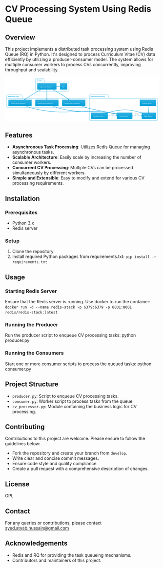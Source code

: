 # CV Processing System Using Redis Queue

## Overview
This project implements a distributed task processing system using Redis Queue (RQ) in Python. It's designed to process Curriculum Vitae (CV) data efficiently by utilizing a producer-consumer model. The system allows for multiple consumer workers to process CVs concurrently, improving throughput and scalability.

![Alt text](images/system_design.svg)

## Features
- **Asynchronous Task Processing**: Utilizes Redis Queue for managing asynchronous tasks.
- **Scalable Architecture**: Easily scale by increasing the number of consumer workers.
- **Concurrent CV Processing**: Multiple CVs can be processed simultaneously by different workers.
- **Simple and Extensible**: Easy to modify and extend for various CV processing requirements.

## Installation

### Prerequisites
- Python 3.x
- Redis server

### Setup
1. Clone the repository:
2. Install required Python packages from requirements.txt: `pip install -r requirements.txt`

## Usage

### Starting Redis Server
Ensure that the Redis server is running. Use docker to run the container:  
`docker run -d --name redis-stack -p 6379:6379 -p 8001:8001 redis/redis-stack:latest`

### Running the Producer
Run the producer script to enqueue CV processing tasks: python producer.py

### Running the Consumers
Start one or more consumer scripts to process the queued tasks: python consumer.py

## Project Structure

- `producer.py`: Script to enqueue CV processing tasks.
- `consumer.py`: Worker script to process tasks from the queue.
- `cv_processor.py`: Module containing the business logic for CV processing.

## Contributing
Contributions to this project are welcome. Please ensure to follow the guidelines below:
- Fork the repository and create your branch from `develop`.
- Write clear and concise commit messages.
- Ensure code style and quality compliance.
- Create a pull request with a comprehensive description of changes.

## License
GPL

## Contact
For any queries or contributions, please contact syed.atyab.hussain@gmail.com

## Acknowledgements
- Redis and RQ for providing the task queueing mechanisms.
- Contributors and maintainers of this project.
